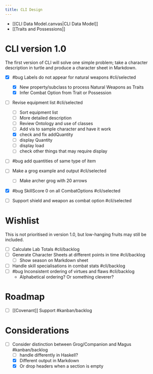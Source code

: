 ```yaml
---
title: CLI Design
---
```


+ [[CLI Data Model.canvas|CLI Data Model]]
+ [[Traits and Possessions]]



# CLI version 1.0

The first version of CLI will solve one simple problem; take a character description in turtle and produce a character sheet in Markdown.

+ [x] #bug Labels do not appear for natural weapons  #cli/selected 
	+ [x] New property/subclass to process Natural Weapons as Traits
	+ [x] Infer Combat Option from Trait or Possession
+ [ ] Revise equipment list  #cli/selected 
	+ [ ] Sort equipment list
	+ [ ] More detailed description
	+ [ ] Review Ontology and use of classes
	+ [ ] Add vis to sample character and have it work
	+ [x] check and fix addQuantity
	+ [ ] display Quantity
	+ [ ] display load
	+ [ ] check other things that may require display
+ [ ] #bug add quantities of same type of item
+ [ ] Make a grog example and output  #cli/selected 
	+ [ ] Make archer grog with 20 arrows
+ [x] #bug  SkillScore 0 on all CombatOptions #cli/selected 
+ [ ] Support shield and weapon as combat option #cli/selected 



# Wishlist

This is not prioritised in version 1.0, but low-hanging fruits may still be included.

+ [ ] Calculate Lab Totals    #cli/backlog
+ [ ] Generate Character Sheets at different points in time #cli/backlog 
	+ [ ] Show season on Markdown sheet
+ [ ] Handle skill specialisations in combat stats #cli/backlog 
+ [ ] #bug  Inconsistent ordering of virtues and flaws #cli/backlog 
	+ Alphabetical ordering?  Or something cleverer?

# Roadmap

+ [ ] [[Covenant]] Support #kanban/backlog 

# Considerations

+ [ ] Consider distinction between Grog/Companion and Magus #kanban/backlog 
	+ [ ] handle differently in Haskell?
	+ [x] Different output in Markdown
	+ [x] Or drop headers when a section is empty
